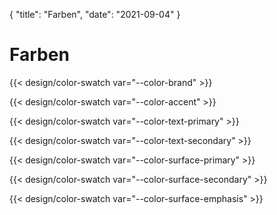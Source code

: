 {
    "title": "Farben",
    "date": "2021-09-04"
}

# Farben

{{< design/color-swatch var="--color-brand" >}}

{{< design/color-swatch var="--color-accent" >}}

{{< design/color-swatch var="--color-text-primary" >}}

{{< design/color-swatch var="--color-text-secondary" >}}

{{< design/color-swatch var="--color-surface-primary" >}}

{{< design/color-swatch var="--color-surface-secondary" >}}

{{< design/color-swatch var="--color-surface-emphasis" >}}

